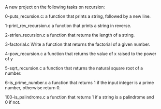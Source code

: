 A new project on the following tasks on recursion:

0-puts_recursion.c: a function that prints a string, followed by a new line.

1-print_rev_recursion.c
a function that prints a string in reverse.

2-strlen_recursion.c
a function that returns the length of a string.

3-factorial.c
Write a function that returns the factorial of a given number.

4-pow_recursion.c
a function that returns the value of x raised to the power of y

5-sqrt_recursion.c
a function that returns the natural square root of a number.

6-is_prime_number.c
a function that returns 1 if the input integer is a prime number, otherwise return 0.

100-is_palindrome.c
a function that returns 1 if a string is a palindrome and 0 if not.

